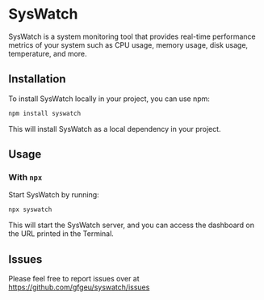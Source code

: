 # SysWatch

SysWatch is a system monitoring tool that provides real-time performance metrics of your system such as CPU usage, memory usage, disk usage, temperature, and more.

## Installation

To install SysWatch locally in your project, you can use npm:

```bash
npm install syswatch
```
This will install SysWatch as a local dependency in your project.

## Usage


### With `npx`

Start SysWatch by running:

```bash
npx syswatch
```

This will start the SysWatch server, and you can access the dashboard on the URL printed in the Terminal.

## Issues

Please feel free to report issues over at https://github.com/gfgeu/syswatch/issues